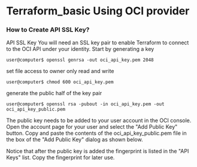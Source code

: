 # Terraform_basic Using OCI provider

### How to Create API SSL Key?

API SSL Key
You will need an SSL key pair to enable Terraform to connect to the OCI API under your identity. Start by generating a key

```user@computer$ openssl genrsa -out oci_api_key.pem 2048```

set file access to owner only read and write

```user@computer$ chmod 600 oci_api_key.pem```

generate the public half of the key pair

```user@computer$ openssl rsa -pubout -in oci_api_key.pem -out oci_api_key_public.pem```

The public key needs to be added to your user account in the OCI console. Open the account page for your user and select the "Add Public Key" button. Copy and paste the contents of the oci_api_key_public.pem file in the box of the "Add Public Key" dialog as shown below.



Notice that after the public key is added the fingerprint is listed in the "API Keys" list. Copy the fingerprint for later use.
